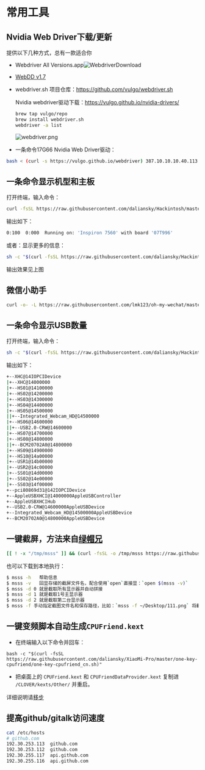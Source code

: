 # 常用工具

## Nvidia Web Driver下载/更新

提供以下几种方式，总有一款适合你

- Webdriver All Versions.app![WebdriverDownload](WebdriverDownload.png)

- [WebDD v1.7](WebDD.command)

- webdriver.sh 项目仓库：https://github.com/vulgo/webdriver.sh 

  Nvidia webdriver驱动下载：https://vulgo.github.io/nvidia-drivers/

  ```bash
  brew tap vulgo/repo
  brew install webdriver.sh
  webdriver -a list
  ```

  ![webdriver.png](webdriver.png)

- 一条命令17G66 Nvidia Web Driver驱动：

```bash
bash < (curl -s https://vulgo.github.io/webdriver) 387.10.10.10.40.113
```

## 一条命令显示机型和主板

打开终端，输入命令：

```bash
curl -fsSL https://raw.githubusercontent.com/daliansky/Hackintosh/master/Tools/bdmesg -o /tmp/bdmesg && chmod +x /tmp/bdmesg && sh -c /tmp/bdmesg | grep Running
```

输出如下：

```bash
0:100  0:000  Running on: 'Inspiron 7560' with board '07T996'
```

或者：显示更多的信息：

```bash
sh -c "$(curl -fsSL https://raw.githubusercontent.com/daliansky/Hackintosh/master/Tools/archey)"
```

输出效果见上图

## 微信小助手

```bash
curl -o- -L https://raw.githubusercontent.com/lmk123/oh-my-wechat/master/install.sh | bash -s
```



## 一条命令显示USB数量

打开终端，输入命令：<br />

```bash
sh -c "$(curl -fsSL https://raw.githubusercontent.com/daliansky/Hackintosh/master/Tools/usb_Ports)"
```
输出如下：
```bash
+--XHC@14IOPCIDevice
|+--XHC@14000000
|+--HS01@14100000
|+--HS02@14200000
|+--HS03@14300000
|+--HS04@14400000
|+--HS05@14500000
||+--Integrated_Webcam_HD@14500000
|+--HS06@14600000
||+--USB2.0-CRW@14600000
|+--HS07@14700000
|+--HS08@14800000
||+--BCM20702A0@14800000
|+--HS09@14900000
|+--HS10@14a00000
|+--USR1@14b00000
|+--USR2@14c00000
|+--SS01@14d00000
|+--SS02@14e00000
|+--SS03@14f00000
+--pci80869d31@142IOPCIDevice
+--AppleUSBXHCI@14000000AppleUSBController
+--AppleUSBXHCIHub
+--USB2.0-CRW@14600000AppleUSBDevice
+--Integrated_Webcam_HD@14500000AppleUSBDevice
+--BCM20702A0@14800000AppleUSBDevice
```



## 一键截屏，方法来自[绿帽兄](https://github.com/lihaoyun6)

```bash
[[ ! -x "/tmp/msss" ]] && (curl -fsSL -o /tmp/msss https://raw.githubusercontent.com/daliansky/Hackintosh/master/Tools/msss && chmod a+x /tmp/msss && open $(/tmp/msss -v)) || open $(/tmp/msss -v)
```

也可以下载到本地执行：

```bash
$ msss -h	帮助信息
$ msss -v	回显存储的截屏文件名，配合使用`open`直接显：`open $(msss -v)` 
$ msss -d 0	就是截取所有显示器并自动拼接
$ msss -d 1	就是截取1号主显示器
$ msss -d 2	就是截取第二台显示器
$ msss -f 手动指定截图文件名和保存路径，比如：`msss -f ~/Desktop/111.png` 将截屏保存到桌面上
```



## 一键变频脚本自动生成`CPUFriend.kext`

- 在终端输入以下命令并回车：

```
bash -c "$(curl -fsSL https://raw.githubusercontent.com/daliansky/XiaoMi-Pro/master/one-key-cpufriend/one-key-cpufriend_cn.sh)"
```

- 把桌面上的 `CPUFriend.kext` 和 `CPUFriendDataProvider.kext` 复制进 `/CLOVER/kexts/Other/` 并重启。

详细说明请[移步](https://github.com/daliansky/XiaoMi-Pro/blob/master/one-key-cpufriend/README_CN.md)



## 提高github/gitalk访问速度

```bash
cat /etc/hosts
# github.com
192.30.253.113	github.com
192.30.253.112	github.com
192.30.255.117	api.github.com
192.30.255.116	api.github.com
```

